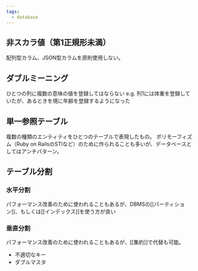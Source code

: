 ```yaml
---
tags:
  - database
---
```

## 非スカラ値（第1正規形未満）
配列型カラム、JSON型カラムを原則使用しない。
## ダブルミーニング
ひとつの列に複数の意味の値を登録してはならない
e.g. 列1には体重を登録していたが、あるときを境に年齢を登録するようになった
## 単一参照テーブル
複数の種類のエンティティをひとつのテーブルで表現したもの。
ポリモーフィズム（Ruby on RailsのSTIなど）のために作られることも多いが、データベースとしてはアンチパターン。
## テーブル分割
### 水平分割
パフォーマンス改善のために使われることもあるが、DBMSの[[パーティション]]、もしくは[[インデックス]]を使う方が良い

### 垂直分割
パフォーマンス改善のために使われることもあるが、[[集約]]で代替も可能。


- 不適切なキー
- ダブルマスタ
